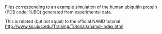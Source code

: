 Files corresponding to an example simulation of the human ubiquitin protein (PDB code: 1UBQ) generated from experimental data.

This is related (but not equal) to the official NAMD tutorial http://www.ks.uiuc.edu/Training/Tutorials/namd-index.html
